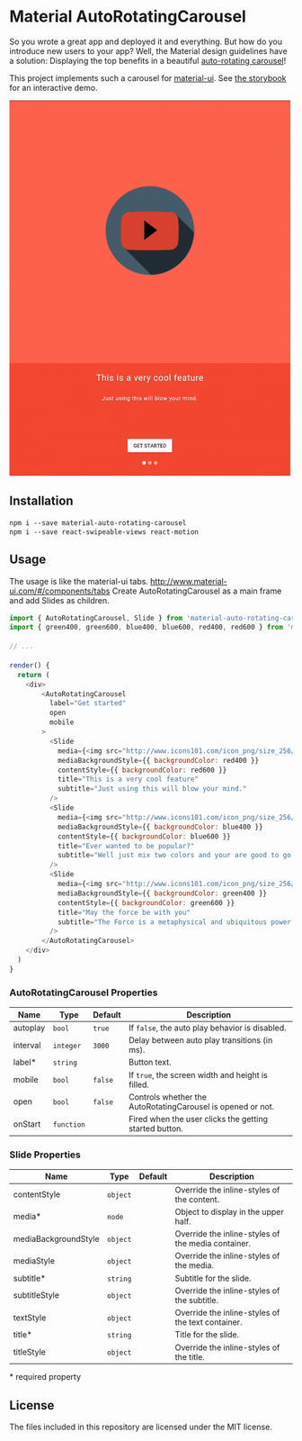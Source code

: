 # Material AutoRotatingCarousel

So you wrote a great app and deployed it and everything. But how do you introduce new users to your app? Well, the Material design guidelines have a solution: Displaying the top benefits in a beautiful [auto-rotating carousel](https://material.google.com/growth-communications/onboarding.html#onboarding-top-user-benefits)! 

This project implements such a carousel for [material-ui](https://material-ui.com). See [the storybook](https://teamwertarbyte.github.io/material-auto-rotating-carousel) for an interactive demo.

![Demo](demo.gif)

## Installation
```shell
npm i --save material-auto-rotating-carousel
npm i --save react-swipeable-views react-motion
```

## Usage

The usage is like the material-ui tabs. http://www.material-ui.com/#/components/tabs
Create AutoRotatingCarousel as a main frame and add Slides as children.

```js
import { AutoRotatingCarousel, Slide } from 'material-auto-rotating-carousel'
import { green400, green600, blue400, blue600, red400, red600 } from 'material-ui/styles/colors'

// ...

render() {
  return (
    <div>
        <AutoRotatingCarousel
          label="Get started"
          open
          mobile
        >
          <Slide
            media={<img src="http://www.icons101.com/icon_png/size_256/id_79394/youtube.png" />}
            mediaBackgroundStyle={{ backgroundColor: red400 }}
            contentStyle={{ backgroundColor: red600 }}
            title="This is a very cool feature"
            subtitle="Just using this will blow your mind."
          />
          <Slide
            media={<img src="http://www.icons101.com/icon_png/size_256/id_80975/GoogleInbox.png" />}
            mediaBackgroundStyle={{ backgroundColor: blue400 }}
            contentStyle={{ backgroundColor: blue600 }}
            title="Ever wanted to be popular?"
            subtitle="Well just mix two colors and your are good to go!"
          />
          <Slide
            media={<img src="http://www.icons101.com/icon_png/size_256/id_76704/Google_Settings.png" />}
            mediaBackgroundStyle={{ backgroundColor: green400 }}
            contentStyle={{ backgroundColor: green600 }}
            title="May the force be with you"
            subtitle="The Force is a metaphysical and ubiquitous power in the Star Wars fictional universe."
          />
        </AutoRotatingCarousel>
    </div>
  )
}
```

### AutoRotatingCarousel Properties

|Name            |Type        |Default     |Description
|----------------|------------|------------|--------------------------------
|autoplay        | `bool`     | `true`     | If `false`, the auto play behavior is disabled.
|interval        | `integer`  | `3000`     | Delay between auto play transitions (in ms).
|label*          | `string`   |            | Button text.
|mobile          | `bool`     | `false`    | If `true`, the screen width and height is filled.
|open            | `bool`     | `false`    | Controls whether the AutoRotatingCarousel is opened or not.
|onStart         | `function` |            | Fired when the user clicks the getting started button.

### Slide Properties

|Name                   |Type       |Default      |Description
|-----------------------|-----------|-------------|--------------------------------
|contentStyle           | `object`  |             | Override the inline-styles of the content.
|media*                 | `node`    |             | Object to display in the upper half.
|mediaBackgroundStyle   | `object`  |             | Override the inline-styles of the media container.
|mediaStyle             | `object`  |             | Override the inline-styles of the media.
|subtitle*              | `string`  |             | Subtitle for the slide.
|subtitleStyle          | `object`  |             | Override the inline-styles of the subtitle.
|textStyle              | `object`  |             | Override the inline-styles of the text container.
|title*                 | `string`  |             | Title for the slide.
|titleStyle             | `object`  |             | Override the inline-styles of the title.

\* required property

## License

The files included in this repository are licensed under the MIT license.
